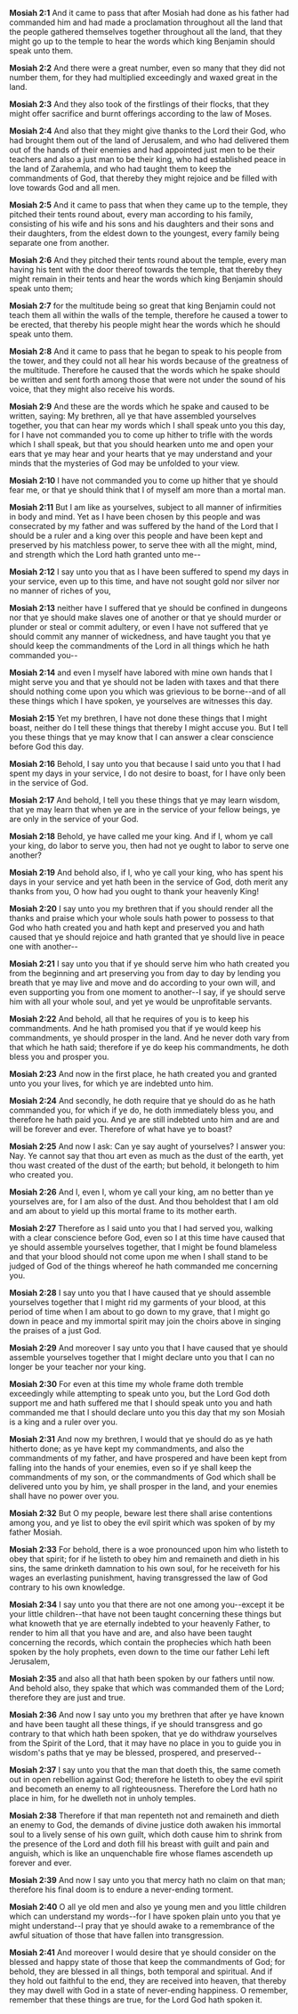 **Mosiah 2:1** And it came to pass that after Mosiah had done as his father had commanded him and had made a proclamation throughout all the land that the people gathered themselves together throughout all the land, that they might go up to the temple to hear the words which king Benjamin should speak unto them.

**Mosiah 2:2** And there were a great number, even so many that they did not number them, for they had multiplied exceedingly and waxed great in the land.

**Mosiah 2:3** And they also took of the firstlings of their flocks, that they might offer sacrifice and burnt offerings according to the law of Moses.

**Mosiah 2:4** And also that they might give thanks to the Lord their God, who had brought them out of the land of Jerusalem, and who had delivered them out of the hands of their enemies and had appointed just men to be their teachers and also a just man to be their king, who had established peace in the land of Zarahemla, and who had taught them to keep the commandments of God, that thereby they might rejoice and be filled with love towards God and all men.

**Mosiah 2:5** And it came to pass that when they came up to the temple, they pitched their tents round about, every man according to his family, consisting of his wife and his sons and his daughters and their sons and their daughters, from the eldest down to the youngest, every family being separate one from another.

**Mosiah 2:6** And they pitched their tents round about the temple, every man having his tent with the door thereof towards the temple, that thereby they might remain in their tents and hear the words which king Benjamin should speak unto them;

**Mosiah 2:7** for the multitude being so great that king Benjamin could not teach them all within the walls of the temple, therefore he caused a tower to be erected, that thereby his people might hear the words which he should speak unto them.

**Mosiah 2:8** And it came to pass that he began to speak to his people from the tower, and they could not all hear his words because of the greatness of the multitude. Therefore he caused that the words which he spake should be written and sent forth among those that were not under the sound of his voice, that they might also receive his words.

**Mosiah 2:9** And these are the words which he spake and caused to be written, saying: My brethren, all ye that have assembled yourselves together, you that can hear my words which I shall speak unto you this day, for I have not commanded you to come up hither to trifle with the words which I shall speak, but that you should hearken unto me and open your ears that ye may hear and your hearts that ye may understand and your minds that the mysteries of God may be unfolded to your view.

**Mosiah 2:10** I have not commanded you to come up hither that ye should fear me, or that ye should think that I of myself am more than a mortal man.

**Mosiah 2:11** But I am like as yourselves, subject to all manner of infirmities in body and mind. Yet as I have been chosen by this people and was consecrated by my father and was suffered by the hand of the Lord that I should be a ruler and a king over this people and have been kept and preserved by his matchless power, to serve thee with all the might, mind, and strength which the Lord hath granted unto me--

**Mosiah 2:12** I say unto you that as I have been suffered to spend my days in your service, even up to this time, and have not sought gold nor silver nor no manner of riches of you,

**Mosiah 2:13** neither have I suffered that ye should be confined in dungeons nor that ye should make slaves one of another or that ye should murder or plunder or steal or commit adultery, or even I have not suffered that ye should commit any manner of wickedness, and have taught you that ye should keep the commandments of the Lord in all things which he hath commanded you--

**Mosiah 2:14** and even I myself have labored with mine own hands that I might serve you and that ye should not be laden with taxes and that there should nothing come upon you which was grievious to be borne--and of all these things which I have spoken, ye yourselves are witnesses this day.

**Mosiah 2:15** Yet my brethren, I have not done these things that I might boast, neither do I tell these things that thereby I might accuse you. But I tell you these things that ye may know that I can answer a clear conscience before God this day.

**Mosiah 2:16** Behold, I say unto you that because I said unto you that I had spent my days in your service, I do not desire to boast, for I have only been in the service of God.

**Mosiah 2:17** And behold, I tell you these things that ye may learn wisdom, that ye may learn that when ye are in the service of your fellow beings, ye are only in the service of your God.

**Mosiah 2:18** Behold, ye have called me your king. And if I, whom ye call your king, do labor to serve you, then had not ye ought to labor to serve one another?

**Mosiah 2:19** And behold also, if I, who ye call your king, who has spent his days in your service and yet hath been in the service of God, doth merit any thanks from you, O how had you ought to thank your heavenly King!

**Mosiah 2:20** I say unto you my brethren that if you should render all the thanks and praise which your whole souls hath power to possess to that God who hath created you and hath kept and preserved you and hath caused that ye should rejoice and hath granted that ye should live in peace one with another--

**Mosiah 2:21** I say unto you that if ye should serve him who hath created you from the beginning and art preserving you from day to day by lending you breath that ye may live and move and do according to your own will, and even supporting you from one moment to another--I say, if ye should serve him with all your whole soul, and yet ye would be unprofitable servants.

**Mosiah 2:22** And behold, all that he requires of you is to keep his commandments. And he hath promised you that if ye would keep his commandments, ye should prosper in the land. And he never doth vary from that which he hath said; therefore if ye do keep his commandments, he doth bless you and prosper you.

**Mosiah 2:23** And now in the first place, he hath created you and granted unto you your lives, for which ye are indebted unto him.

**Mosiah 2:24** And secondly, he doth require that ye should do as he hath commanded you, for which if ye do, he doth immediately bless you, and therefore he hath paid you. And ye are still indebted unto him and are and will be forever and ever. Therefore of what have ye to boast?

**Mosiah 2:25** And now I ask: Can ye say aught of yourselves? I answer you: Nay. Ye cannot say that thou art even as much as the dust of the earth, yet thou wast created of the dust of the earth; but behold, it belongeth to him who created you.

**Mosiah 2:26** And I, even I, whom ye call your king, am no better than ye yourselves are, for I am also of the dust. And thou beholdest that I am old and am about to yield up this mortal frame to its mother earth.

**Mosiah 2:27** Therefore as I said unto you that I had served you, walking with a clear conscience before God, even so I at this time have caused that ye should assemble yourselves together, that I might be found blameless and that your blood should not come upon me when I shall stand to be judged of God of the things whereof he hath commanded me concerning you.

**Mosiah 2:28** I say unto you that I have caused that ye should assemble yourselves together that I might rid my garments of your blood, at this period of time when I am about to go down to my grave, that I might go down in peace and my immortal spirit may join the choirs above in singing the praises of a just God.

**Mosiah 2:29** And moreover I say unto you that I have caused that ye should assemble yourselves together that I might declare unto you that I can no longer be your teacher nor your king.

**Mosiah 2:30** For even at this time my whole frame doth tremble exceedingly while attempting to speak unto you, but the Lord God doth support me and hath suffered me that I should speak unto you and hath commanded me that I should declare unto you this day that my son Mosiah is a king and a ruler over you.

**Mosiah 2:31** And now my brethren, I would that ye should do as ye hath hitherto done; as ye have kept my commandments, and also the commandments of my father, and have prospered and have been kept from falling into the hands of your enemies, even so if ye shall keep the commandments of my son, or the commandments of God which shall be delivered unto you by him, ye shall prosper in the land, and your enemies shall have no power over you.

**Mosiah 2:32** But O my people, beware lest there shall arise contentions among you, and ye list to obey the evil spirit which was spoken of by my father Mosiah.

**Mosiah 2:33** For behold, there is a woe pronounced upon him who listeth to obey that spirit; for if he listeth to obey him and remaineth and dieth in his sins, the same drinketh damnation to his own soul, for he receiveth for his wages an everlasting punishment, having transgressed the law of God contrary to his own knowledge.

**Mosiah 2:34** I say unto you that there are not one among you--except it be your little children--that have not been taught concerning these things but what knoweth that ye are eternally indebted to your heavenly Father, to render to him all that you have and are, and also have been taught concerning the records, which contain the prophecies which hath been spoken by the holy prophets, even down to the time our father Lehi left Jerusalem,

**Mosiah 2:35** and also all that hath been spoken by our fathers until now. And behold also, they spake that which was commanded them of the Lord; therefore they are just and true.

**Mosiah 2:36** And now I say unto you my brethren that after ye have known and have been taught all these things, if ye should transgress and go contrary to that which hath been spoken, that ye do withdraw yourselves from the Spirit of the Lord, that it may have no place in you to guide you in wisdom's paths that ye may be blessed, prospered, and preserved--

**Mosiah 2:37** I say unto you that the man that doeth this, the same cometh out in open rebellion against God; therefore he listeth to obey the evil spirit and becometh an enemy to all righteousness. Therefore the Lord hath no place in him, for he dwelleth not in unholy temples.

**Mosiah 2:38** Therefore if that man repenteth not and remaineth and dieth an enemy to God, the demands of divine justice doth awaken his immortal soul to a lively sense of his own guilt, which doth cause him to shrink from the presence of the Lord and doth fill his breast with guilt and pain and anguish, which is like an unquenchable fire whose flames ascendeth up forever and ever.

**Mosiah 2:39** And now I say unto you that mercy hath no claim on that man; therefore his final doom is to endure a never-ending torment.

**Mosiah 2:40** O all ye old men and also ye young men and you little children which can understand my words--for I have spoken plain unto you that ye might understand--I pray that ye should awake to a remembrance of the awful situation of those that have fallen into transgression.

**Mosiah 2:41** And moreover I would desire that ye should consider on the blessed and happy state of those that keep the commandments of God; for behold, they are blessed in all things, both temporal and spiritual. And if they hold out faithful to the end, they are received into heaven, that thereby they may dwell with God in a state of never-ending happiness. O remember, remember that these things are true, for the Lord God hath spoken it.

